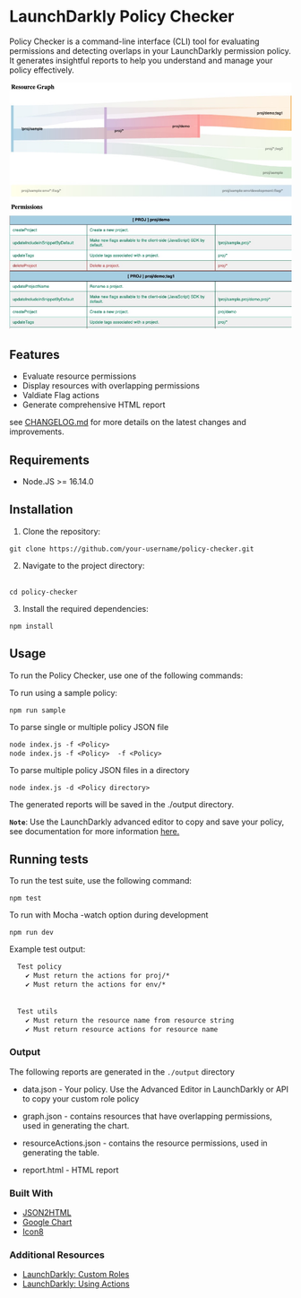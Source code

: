 # LaunchDarkly Policy Checker

Policy Checker is a command-line interface (CLI) tool for evaluating permissions and detecting overlaps in your LaunchDarkly permission policy. It generates insightful reports to help you understand and manage your policy effectively.

![](./img/overview.jpg)



## Features
- Evaluate resource permissions
- Display resources with overlapping permissions
- Valdiate Flag actions
- Generate comprehensive HTML report


see [CHANGELOG.md](CHANGELOG.md) for more details on the latest changes and improvements.



## Requirements
* Node.JS >= 16.14.0


## Installation
1. Clone the repository:
```
git clone https://github.com/your-username/policy-checker.git
```

2. Navigate to the project directory:
```

cd policy-checker
```

3. Install the required dependencies:
```
npm install
```

## Usage 
To run the Policy Checker, use one of the following commands:

To run using a sample policy:
```
npm run sample 
```
To parse single or multiple policy JSON file
``` 
node index.js -f <Policy>
node index.js -f <Policy>  -f <Policy>
```
To parse multiple policy JSON files in a directory
```
node index.js -d <Policy directory>
```

The generated reports will be saved in the ./output directory.

**`Note`**: Use the LaunchDarkly advanced editor to copy and save your policy, see documentation for more information [here.](https://docs.launchdarkly.com/home/members/role-policies#writing-policies-in-the-advanced-editor)


## Running tests   
To run the test suite, use the following command:
```
npm test
```

To run with Mocha -watch option during development

```
npm run dev
```

Example test output:
```
  Test policy
    ✔ Must return the actions for proj/*
    ✔ Must return the actions for env/*
  

  Test utils
    ✔ Must return the resource name from resource string
    ✔ Must return resource actions for resource name

```

### Output 
The following reports are generated in the `./output` directory
* data.json  - Your policy. Use the Advanced Editor in LaunchDarkly or API to copy your custom role policy

* graph.json - contains resources that have overlapping permissions, used in generating the chart.

* resourceActions.json - contains the resource permissions, used in generating the table.

* report.html -  HTML report



### Built With
* [JSON2HTML](https://json2html.com/)
* [Google Chart](https://developers.google.com/chart)
* [Icon8](https://icons8.com)
  
### Additional Resources
* [LaunchDarkly: Custom Roles](https://docs.launchdarkly.com/home/members/role-policies)
* [LaunchDarkly: Using Actions](https://docs.launchdarkly.com/home/members/role-actions)
